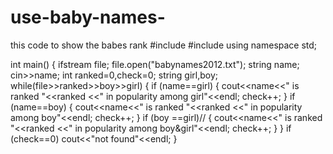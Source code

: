 # use-baby-names-
this code to show the babes rank
#include <iostream>
#include<fstream>
using namespace std;

int main()
{
    ifstream file;
    file.open("babynames2012.txt");
    string name;
    cin>>name;
    int ranked=0,check=0;
    string girl,boy;
    while(file>>ranked>>boy>>girl)
    {
        if (name==girl)
        {
            cout<<name<<" is ranked "<<ranked <<" in popularity among girl"<<endl;
            check++;
        }
        if (name==boy)
        {
            cout<<name<<" is ranked "<<ranked <<" in popularity among boy"<<endl;
            check++;
        }
        if (boy ==girl)//
        {
            cout<<name<<" is ranked "<<ranked <<" in popularity among boy&girl"<<endl;
            check++;
        }
    }
    if (check==0)
        cout<<"not found"<<endl;
}
